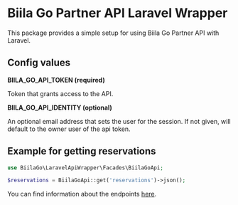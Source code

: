 # Biila Go Partner API Laravel Wrapper

This package provides a simple setup for using Biila Go Partner API with Laravel.

## Config values

**BIILA_GO_API_TOKEN (required)**

Token that grants access to the API.

**BIILA_GO_API_IDENTITY (optional)**

An optional email address that sets the user for the session. If not given, will default
to the owner user of the api token.

## Example for getting reservations

```php
use BiilaGo\LaravelApiWrapper\Facades\BiilaGoApi;

$reservations = BiilaGoApi::get('reservations')->json();
```

You can find information about the endpoints [here](https://developers.biila.io).
